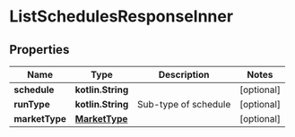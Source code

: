 
# ListSchedulesResponseInner

## Properties
Name | Type | Description | Notes
------------ | ------------- | ------------- | -------------
**schedule** | **kotlin.String** |  |  [optional]
**runType** | **kotlin.String** | Sub-type of schedule |  [optional]
**marketType** | [**MarketType**](MarketType.md) |  |  [optional]



